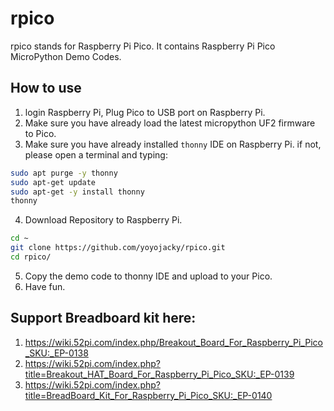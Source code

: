 # rpico
rpico stands for Raspberry Pi Pico.
It contains Raspberry Pi Pico MicroPython Demo Codes.
## How to use
1. login Raspberry Pi, Plug Pico to USB port on Raspberry Pi.
2. Make sure you have already load the latest micropython UF2 firmware to Pico.
3. Make sure you have already installed `thonny` IDE on Raspberry Pi.
if not, please open a terminal and typing: 
```bash
sudo apt purge -y thonny
sudo apt-get update 
sudo apt-get -y install thonny
thonny
```
4. Download Repository to Raspberry Pi.
```bash
cd ~
git clone https://github.com/yoyojacky/rpico.git
cd rpico/
```
5. Copy the demo code to thonny IDE and upload to your Pico.
6. Have fun.
## Support Breadboard kit here:
1. https://wiki.52pi.com/index.php/Breakout_Board_For_Raspberry_Pi_Pico_SKU:_EP-0138
2. https://wiki.52pi.com/index.php?title=Breakout_HAT_Board_For_Raspberry_Pi_Pico_SKU:_EP-0139
3. https://wiki.52pi.com/index.php?title=BreadBoard_Kit_For_Raspberry_Pi_Pico_SKU:_EP-0140

